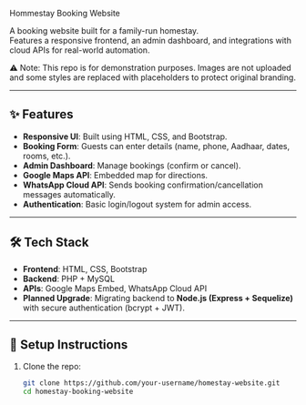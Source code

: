 Hommestay Booking Website

A booking website built for a family-run homestay.  
Features a responsive frontend, an admin dashboard, and integrations with cloud APIs for real-world automation.

⚠️ Note: This repo is for demonstration purposes. Images are not uploaded and some styles are replaced with placeholders to protect original branding.

---

## ✨ Features
- **Responsive UI**: Built using HTML, CSS, and Bootstrap.
- **Booking Form**: Guests can enter details (name, phone, Aadhaar, dates, rooms, etc.).
- **Admin Dashboard**: Manage bookings (confirm or cancel).
- **Google Maps API**: Embedded map for directions.
- **WhatsApp Cloud API**: Sends booking confirmation/cancellation messages automatically.
- **Authentication**: Basic login/logout system for admin access.

---

## 🛠️ Tech Stack
- **Frontend**: HTML, CSS, Bootstrap
- **Backend**: PHP + MySQL
- **APIs**: Google Maps Embed, WhatsApp Cloud API
- **Planned Upgrade**: Migrating backend to **Node.js (Express + Sequelize)** with secure authentication (bcrypt + JWT).

---

## 🚀 Setup Instructions
1. Clone the repo:
   ```bash
   git clone https://github.com/your-username/homestay-website.git
   cd homestay-booking-website
